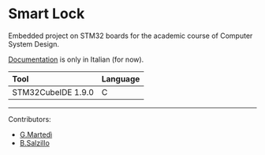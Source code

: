 # Smart Lock
Embedded project on STM32 boards for the academic course of Computer System Design.

[Documentation](https://github.com/gae-m/SmartLock/blob/main/Smart%20Lock.pdf) is only in Italian (for now).

|Tool|Language|
|:---|:---|
|STM32CubeIDE 1.9.0|C|

---

Contributors:
- [G.Martedì](https://github.com/gae-m)
- [B.Salzillo](https://github.com/biagio97)
